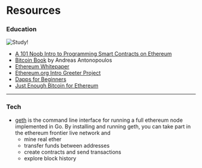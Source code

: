 # Resources

### Education
![Study!](http://data.whicdn.com/images/52945249/large.gif)
- [A 101 Noob Intro to Programming Smart Contracts on Ethereum](http://consensys.github.io/developers/articles/101-noob-intro/)
- [Bitcoin Book](https://github.com/bitcoinbook/bitcoinbook) by Andreas Antonopoulos
- [Ethereum Whitepaper](https://github.com/ethereum/wiki/wiki/White-Paper)
- [Ethereum.org Intro Greeter Project](https://ethereum.org/greeter)
- [Dapps for Beginners](https://dappsforbeginners.wordpress.com/)
- [Just Enough Bitcoin for Ethereum](https://media.consensys.net/time-sure-does-fly-ed4518792679)

---
### Tech
- [geth](https://github.com/ethereum/go-ethereum/wiki/geth) is the command line interface for running a full ethereum node implemented in Go. By installing and running geth, you can take part in the ethereum frontier live network and
    - mine real ether
    - transfer funds between addresses
    - create contracts and send transactions
    - explore block history
